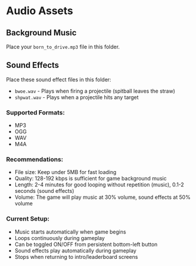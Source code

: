 # Audio Assets

## Background Music

Place your `born_to_drive.mp3` file in this folder.

## Sound Effects

Place these sound effect files in this folder:
- `bwoe.wav` - Plays when firing a projectile (spitball leaves the straw)
- `shpwat.wav` - Plays when a projectile hits any target

### Supported Formats:
- MP3
- OGG
- WAV
- M4A

### Recommendations:
- File size: Keep under 5MB for fast loading
- Quality: 128-192 kbps is sufficient for game background music
- Length: 2-4 minutes for good looping without repetition (music), 0.1-2 seconds (sound effects)
- Volume: The game will play music at 30% volume, sound effects at 50% volume

### Current Setup:
- Music starts automatically when game begins
- Loops continuously during gameplay
- Can be toggled ON/OFF from persistent bottom-left button
- Sound effects play automatically during gameplay
- Stops when returning to intro/leaderboard screens
